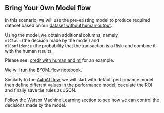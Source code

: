 <a id="byom"></a>
## Bring Your Own Model flow

In this scenario, we will use the pre-existing model to produce 
required dataset based on our [dataset without human output](data/credit_no_human.csv).

Using the model, we obtain additional columns, namely<br>
`mlClass` (the decision made by the model) and<br>
`mlConfidence` (the probability that the transaction is a Risk) and combine it with the human results.

Please see: [credit with human and ml](../data/credit_human_ml.csv) for an example.

We will run the [BYOM_flow](../notebooks/BYOM_flow.ipynb) notebook.

Similarly to the [AutoAI flow](#performance), we will start with default performance model <br>
then define different values in the performance model, calculate the ROI and finally save the rules as JSON.

Follow the [Watson Machine Learning](WML.md#openscale) section to see how we can control the decisions made by the model.
